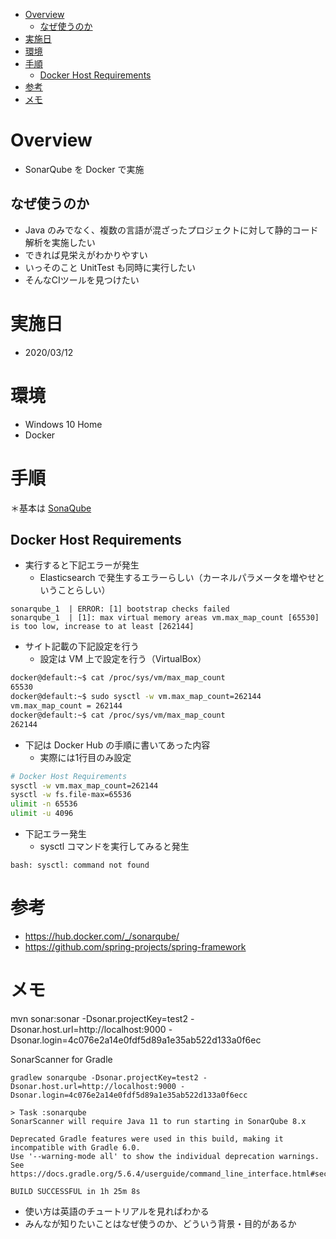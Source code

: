 - [Overview](#overview)
  - [なぜ使うのか](#%e3%81%aa%e3%81%9c%e4%bd%bf%e3%81%86%e3%81%ae%e3%81%8b)
- [実施日](#%e5%ae%9f%e6%96%bd%e6%97%a5)
- [環境](#%e7%92%b0%e5%a2%83)
- [手順](#%e6%89%8b%e9%a0%86)
  - [Docker Host Requirements](#docker-host-requirements)
- [参考](#%e5%8f%82%e8%80%83)
- [メモ](#%e3%83%a1%e3%83%a2)

# Overview
- SonarQube を Docker で実施
  
## なぜ使うのか
- Java のみでなく、複数の言語が混ざったプロジェクトに対して静的コード解析を実施したい
- できれば見栄えがわかりやすい
- いっそのこと UnitTest も同時に実行したい
- そんなCIツールを見つけたい

# 実施日
- 2020/03/12

# 環境
- Windows 10 Home
- Docker

# 手順
＊基本は [SonaQube](https://hub.docker.com/_/sonarqube/) 

## Docker Host Requirements
- 実行すると下記エラーが発生
  - Elasticsearch で発生するエラーらしい（カーネルパラメータを増やせということらしい）
```
sonarqube_1  | ERROR: [1] bootstrap checks failed
sonarqube_1  | [1]: max virtual memory areas vm.max_map_count [65530] is too low, increase to at least [262144]
```

- サイト記載の下記設定を行う
  - 設定は VM 上で設定を行う（VirtualBox）
```sh
docker@default:~$ cat /proc/sys/vm/max_map_count
65530
docker@default:~$ sudo sysctl -w vm.max_map_count=262144
vm.max_map_count = 262144
docker@default:~$ cat /proc/sys/vm/max_map_count
262144
```
- 下記は Docker Hub の手順に書いてあった内容
  - 実際には1行目のみ設定
```sh
# Docker Host Requirements 
sysctl -w vm.max_map_count=262144
sysctl -w fs.file-max=65536
ulimit -n 65536
ulimit -u 4096
```

- 下記エラー発生
  - sysctl コマンドを実行してみると発生
```
bash: sysctl: command not found
```



# 参考
- https://hub.docker.com/_/sonarqube/
- https://github.com/spring-projects/spring-framework

# メモ
mvn sonar:sonar -Dsonar.projectKey=test2 -Dsonar.host.url=http://localhost:9000 -Dsonar.login=4c076e2a14e0fdf5d89a1e35ab522d133a0f6ec

SonarScanner for Gradle
```
gradlew sonarqube -Dsonar.projectKey=test2 -Dsonar.host.url=http://localhost:9000 -Dsonar.login=4c076e2a14e0fdf5d89a1e35ab522d133a0f6ecc

> Task :sonarqube
SonarScanner will require Java 11 to run starting in SonarQube 8.x

Deprecated Gradle features were used in this build, making it incompatible with Gradle 6.0.
Use '--warning-mode all' to show the individual deprecation warnings.
See https://docs.gradle.org/5.6.4/userguide/command_line_interface.html#sec:command_line_warnings

BUILD SUCCESSFUL in 1h 25m 8s
```

- 使い方は英語のチュートリアルを見ればわかる
- みんなが知りたいことはなぜ使うのか、どういう背景・目的があるか